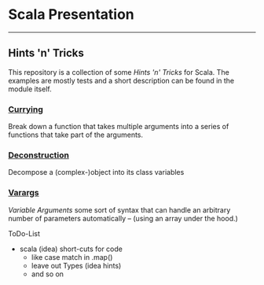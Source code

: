 # Scala Presentation

---

## Hints 'n' Tricks
This repository is a collection of some *Hints 'n' Tricks* for Scala. The examples are mostly tests and a short description can 
be found in the module itself.


### [Currying](currying/readme.md)
Break down a function that takes multiple arguments into a series of functions that take part of the arguments.

### [Deconstruction](deconstruction/readme.md)
Decompose a (complex-)object into its class variables

### [Varargs](varargs/readme.md)
*Variable Arguments* some sort of syntax that can handle an arbitrary number of parameters automatically – (using an array under 
the hood.)



ToDo-List
* scala (idea) short-cuts for code
  * like case match in .map()
  * leave out Types (idea hints) 
  * and so on
